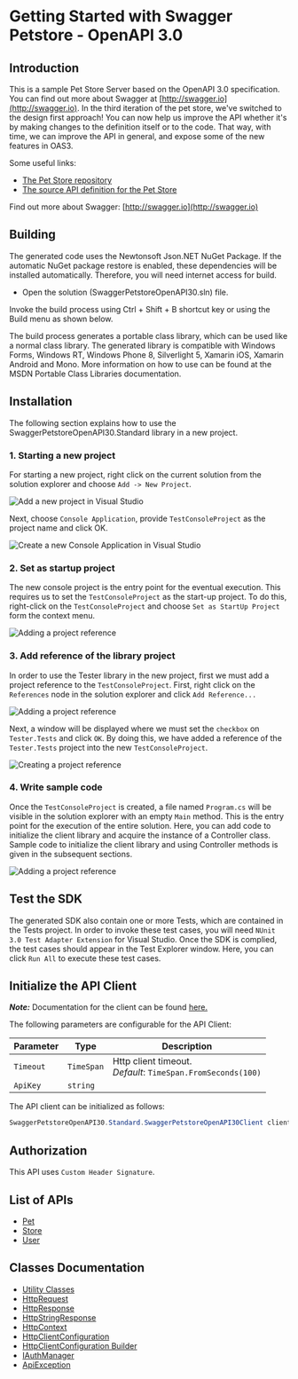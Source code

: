
# Getting Started with Swagger Petstore - OpenAPI 3.0

## Introduction

This is a sample Pet Store Server based on the OpenAPI 3.0 specification.  You can find out more about
Swagger at [http://swagger.io](http://swagger.io). In the third iteration of the pet store, we've switched to the design first approach!
You can now help us improve the API whether it's by making changes to the definition itself or to the code.
That way, with time, we can improve the API in general, and expose some of the new features in OAS3.

Some useful links:

- [The Pet Store repository](https://github.com/swagger-api/swagger-petstore)
- [The source API definition for the Pet Store](https://github.com/swagger-api/swagger-petstore/blob/master/src/main/resources/openapi.yaml)

Find out more about Swagger: [http://swagger.io](http://swagger.io)

## Building

The generated code uses the Newtonsoft Json.NET NuGet Package. If the automatic NuGet package restore is enabled, these dependencies will be installed automatically. Therefore, you will need internet access for build.

* Open the solution (SwaggerPetstoreOpenAPI30.sln) file.

Invoke the build process using Ctrl + Shift + B shortcut key or using the Build menu as shown below.

The build process generates a portable class library, which can be used like a normal class library. The generated library is compatible with Windows Forms, Windows RT, Windows Phone 8, Silverlight 5, Xamarin iOS, Xamarin Android and Mono. More information on how to use can be found at the MSDN Portable Class Libraries documentation.

## Installation

The following section explains how to use the SwaggerPetstoreOpenAPI30.Standard library in a new project.

### 1. Starting a new project

For starting a new project, right click on the current solution from the solution explorer and choose `Add -> New Project`.

![Add a new project in Visual Studio](https://apidocs.io/illustration/cs?workspaceFolder=Swagger%20Petstore%20-%20OpenAPI%203.0-CSharp&workspaceName=SwaggerPetstoreOpenAPI30&projectName=SwaggerPetstoreOpenAPI30.Standard&rootNamespace=SwaggerPetstoreOpenAPI30.Standard&step=addProject)

Next, choose `Console Application`, provide `TestConsoleProject` as the project name and click OK.

![Create a new Console Application in Visual Studio](https://apidocs.io/illustration/cs?workspaceFolder=Swagger%20Petstore%20-%20OpenAPI%203.0-CSharp&workspaceName=SwaggerPetstoreOpenAPI30&projectName=SwaggerPetstoreOpenAPI30.Standard&rootNamespace=SwaggerPetstoreOpenAPI30.Standard&step=createProject)

### 2. Set as startup project

The new console project is the entry point for the eventual execution. This requires us to set the `TestConsoleProject` as the start-up project. To do this, right-click on the `TestConsoleProject` and choose `Set as StartUp Project` form the context menu.

![Adding a project reference](https://apidocs.io/illustration/cs?workspaceFolder=Swagger%20Petstore%20-%20OpenAPI%203.0-CSharp&workspaceName=SwaggerPetstoreOpenAPI30&projectName=SwaggerPetstoreOpenAPI30.Standard&rootNamespace=SwaggerPetstoreOpenAPI30.Standard&step=setStartup)

### 3. Add reference of the library project

In order to use the Tester library in the new project, first we must add a project reference to the `TestConsoleProject`. First, right click on the `References` node in the solution explorer and click `Add Reference...`

![Adding a project reference](https://apidocs.io/illustration/cs?workspaceFolder=Swagger%20Petstore%20-%20OpenAPI%203.0-CSharp&workspaceName=SwaggerPetstoreOpenAPI30&projectName=SwaggerPetstoreOpenAPI30.Standard&rootNamespace=SwaggerPetstoreOpenAPI30.Standard&step=addReference)

Next, a window will be displayed where we must set the `checkbox` on `Tester.Tests` and click `OK`. By doing this, we have added a reference of the `Tester.Tests` project into the new `TestConsoleProject`.

![Creating a project reference](https://apidocs.io/illustration/cs?workspaceFolder=Swagger%20Petstore%20-%20OpenAPI%203.0-CSharp&workspaceName=SwaggerPetstoreOpenAPI30&projectName=SwaggerPetstoreOpenAPI30.Standard&rootNamespace=SwaggerPetstoreOpenAPI30.Standard&step=createReference)

### 4. Write sample code

Once the `TestConsoleProject` is created, a file named `Program.cs` will be visible in the solution explorer with an empty `Main` method. This is the entry point for the execution of the entire solution. Here, you can add code to initialize the client library and acquire the instance of a Controller class. Sample code to initialize the client library and using Controller methods is given in the subsequent sections.

![Adding a project reference](https://apidocs.io/illustration/cs?workspaceFolder=Swagger%20Petstore%20-%20OpenAPI%203.0-CSharp&workspaceName=SwaggerPetstoreOpenAPI30&projectName=SwaggerPetstoreOpenAPI30.Standard&rootNamespace=SwaggerPetstoreOpenAPI30.Standard&step=addCode)

## Test the SDK

The generated SDK also contain one or more Tests, which are contained in the Tests project. In order to invoke these test cases, you will need `NUnit 3.0 Test Adapter Extension` for Visual Studio. Once the SDK is complied, the test cases should appear in the Test Explorer window. Here, you can click `Run All` to execute these test cases.

## Initialize the API Client

**_Note:_** Documentation for the client can be found [here.](/doc/client.md)

The following parameters are configurable for the API Client:

| Parameter | Type | Description |
|  --- | --- | --- |
| `Timeout` | `TimeSpan` | Http client timeout.<br>*Default*: `TimeSpan.FromSeconds(100)` |
| `ApiKey` | `string` |  |

The API client can be initialized as follows:

```csharp
SwaggerPetstoreOpenAPI30.Standard.SwaggerPetstoreOpenAPI30Client client = new SwaggerPetstoreOpenAPI30.Standard.SwaggerPetstoreOpenAPI30Client.Builder().Build();
```

## Authorization

This API uses `Custom Header Signature`.

## List of APIs

* [Pet](/doc/controllers/pet.md)
* [Store](/doc/controllers/store.md)
* [User](/doc/controllers/user.md)

## Classes Documentation

* [Utility Classes](/doc/utility-classes.md)
* [HttpRequest](/doc/http-request.md)
* [HttpResponse](/doc/http-response.md)
* [HttpStringResponse](/doc/http-string-response.md)
* [HttpContext](/doc/http-context.md)
* [HttpClientConfiguration](/doc/http-client-configuration.md)
* [HttpClientConfiguration Builder](/doc/http-client-configuration-builder.md)
* [IAuthManager](/doc/i-auth-manager.md)
* [ApiException](/doc/api-exception.md)

